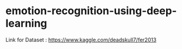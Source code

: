 # emotion-recognition-using-deep-learning

Link for Dataset : https://www.kaggle.com/deadskull7/fer2013
